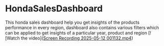# HondaSalesDashboard
This honda sales dashboard help you get insights of the products performance in every region, dashboard also contains various filters which can be applied to get insights of a particular year, product and region
[![Watch the video]([Screen Recording 2025-05-12 001132.mp4](https://github.com/MAYURESH1204/HondaSalesDashboard/blob/e10e13c61284ae9e506e298c3535a2f234554144/Screen%20Recording%202025-05-12%20001132.mp4))

